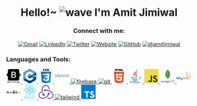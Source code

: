 <!-- Header  -->
<h1 align="center">
  Hello!~ 
  <img alt="wave" src="https://emojis.slackmojis.com/emojis/images/1613285697/12806/meow_attention.png?1613285697" width="36">
   I'm Amit Jimiwal  
</h1>



<!-- Social Media Links-->

<h3 align="center">Connect with me:</h3>
<p align="center">
  <a href="mailto:amitjimiwal45@gmail.com"><img align="center" src="https://img.icons8.com/doodle/50/000000/gmail.png" alt="Gmail" width="42" height="42"/></a>
  <a href="https://www.linkedin.com/in/amit-jimiwal-37576721a/" target="blank"><img align="center" src="https://img.icons8.com/doodle/50/000000/linkedin.png"  alt="LinkedIn" width="42" height="42"/></a>
  <a href="https://twitter.com/drunken_devv" target="blank"><img align="center" src="https://img.icons8.com/doodle/50/000000/twitter.png" alt="Twitter" width="42" height="42"/></a>
  <a href="https://profile-card-amitjimiwal.vercel.app/" target="blank"><img align="center" src="https://img.icons8.com/doodle/50/000000/internet.png"  alt="Website" width="42" height="42"/></a>
  <a href="https://github.com/amitjimiwal" target="blank"><img align="center" src="https://img.icons8.com/doodle/50/000000/github.png" alt="GitHub" width="42" height="42"/></a>
  <a href="https://medium.com/@amitjimiwal" target="blank"><img align="center" src="https://raw.githubusercontent.com/rahuldkjain/github-profile-readme-generator/master/src/images/icons/Social/medium.svg" alt="@amitjimiwal" height="30" width="40" /></a>
</p>

<h3 align="left"> Languages and Tools: </h3>
<p align="left"> <a href="https://getbootstrap.com" target="_blank" rel="noreferrer"> <img src="https://raw.githubusercontent.com/devicons/devicon/master/icons/bootstrap/bootstrap-plain-wordmark.svg" alt="bootstrap" width="40" height="40"/> </a> <a href="https://www.w3schools.com/cpp/" target="_blank" rel="noreferrer"> <img src="https://raw.githubusercontent.com/devicons/devicon/master/icons/cplusplus/cplusplus-original.svg" alt="cplusplus" width="40" height="40"/> </a> <a href="https://www.w3schools.com/css/" target="_blank" rel="noreferrer"> <img src="https://raw.githubusercontent.com/devicons/devicon/master/icons/css3/css3-original-wordmark.svg" alt="css3" width="40" height="40"/> </a> <a href="https://expressjs.com" target="_blank" rel="noreferrer"> <img src="https://raw.githubusercontent.com/devicons/devicon/master/icons/express/express-original-wordmark.svg" alt="express" width="40" height="40"/> </a> <a href="https://firebase.google.com/" target="_blank" rel="noreferrer"> <img src="https://www.vectorlogo.zone/logos/firebase/firebase-icon.svg" alt="firebase" width="40" height="40"/> </a> <a href="https://git-scm.com/" target="_blank" rel="noreferrer"> <img src="https://www.vectorlogo.zone/logos/git-scm/git-scm-icon.svg" alt="git" width="40" height="40"/> </a> <a href="https://www.w3.org/html/" target="_blank" rel="noreferrer"> <img src="https://raw.githubusercontent.com/devicons/devicon/master/icons/html5/html5-original-wordmark.svg" alt="html5" width="40" height="40"/> </a> <a href="https://www.java.com" target="_blank" rel="noreferrer"> <img src="https://raw.githubusercontent.com/devicons/devicon/master/icons/java/java-original.svg" alt="java" width="40" height="40"/> </a> <a href="https://developer.mozilla.org/en-US/docs/Web/JavaScript" target="_blank" rel="noreferrer"> <img src="https://raw.githubusercontent.com/devicons/devicon/master/icons/javascript/javascript-original.svg" alt="javascript" width="40" height="40"/> </a> <a href="https://www.mongodb.com/" target="_blank" rel="noreferrer"> <img src="https://raw.githubusercontent.com/devicons/devicon/master/icons/mongodb/mongodb-original-wordmark.svg" alt="mongodb" width="40" height="40"/> </a> <a href="https://www.mysql.com/" target="_blank" rel="noreferrer"> <img src="https://raw.githubusercontent.com/devicons/devicon/master/icons/mysql/mysql-original-wordmark.svg" alt="mysql" width="40" height="40"/> </a> <a href="https://nodejs.org" target="_blank" rel="noreferrer"> <img src="https://raw.githubusercontent.com/devicons/devicon/master/icons/nodejs/nodejs-original-wordmark.svg" alt="nodejs" width="40" height="40"/> </a> <a href="https://reactjs.org/" target="_blank" rel="noreferrer"> <img src="https://raw.githubusercontent.com/devicons/devicon/master/icons/react/react-original-wordmark.svg" alt="react" width="40" height="40"/> </a> <a href="https://redux.js.org" target="_blank" rel="noreferrer"> <img src="https://raw.githubusercontent.com/devicons/devicon/master/icons/redux/redux-original.svg" alt="redux" width="40" height="40"/> </a> <a href="https://tailwindcss.com/" target="_blank" rel="noreferrer"> <img src="https://www.vectorlogo.zone/logos/tailwindcss/tailwindcss-icon.svg" alt="tailwind" width="40" height="40"/> </a> <a href="https://www.typescriptlang.org/" target="_blank" rel="noreferrer"> <img src="https://raw.githubusercontent.com/devicons/devicon/master/icons/typescript/typescript-original.svg" alt="typescript" width="40" height="40"/> </a> </p>
<!-- Stats-->

<!-- <p align="center"> <img src="https://komarev.com/ghpvc/?username=amitjimiwal&label=Profile%20views&color=6765D1&style=flat" alt="amitjimiwal" width="140" height="25" /> </p> -->


<!-- <p align="center"><img width="410px" src="https://github-readme-streak-stats.herokuapp.com/?user=amitjimiwal&theme=tokyonight" alt="amit jimiwal" /></p> -->

<!-- [![GitHub Streak](https://streak-stats.demolab.com?user=amitjimiwal&theme=dark&hide_border=true&border_radius=6.1&background=45%2C100606%2C0306EB)](https://git.io/streak-stats) -->
<!-- <br/>

<p align="center"> <img src="https://komarev.com/ghpvc/?username=amitjimiwal&label=Profile%20views&color=0e75b6&style=flat" alt="monalikakapoor" />
<br>
<p align="center"><img align="center" src="https://github-readme-stats.vercel.app/api/top-langs?username=amitjimiwal&theme=dark&hide_border=true&border_radius=6.1&background=45%2C100606%2C0306EB&show_icons=true&locale=en&layout=compact" alt="amitjimiwal" /></p>

<p align="left">
  <a href="https://abhigyantrips.dev/">
  <img width="49.5%" src="https://github-readme-stats.vercel.app/api?username=amitjimiwal&show_icons=true&theme=gruvbox&hide_border=true" />
    <img width="49.5%" src="https://github-readme-streak-stats.herokuapp.com/?user=amitjimiwal&theme=gruvbox&hide_border=true" />
  </a>
</p> -->


<!-- [![GitHub Streak](https://github-readme-streak-stats.herokuapp.com?user=amitjimiwal&theme=transparent&border_radius=5)](https://git.io/streak-stats) -->

